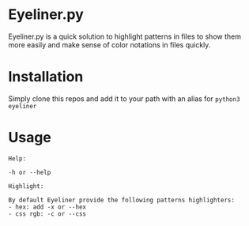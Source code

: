 # Eyeliner.py

Eyeliner.py is a quick solution to highlight patterns in files to show them
more easily and make sense of color notations in files quickly.

# Installation

Simply clone this repos and add it to your path with an alias
for `python3 eyeliner`


# Usage

```
Help:

-h or --help

Highlight:

By default Eyeliner provide the following patterns highlighters:
- hex: add -x or --hex
- css rgb: -c or --css 
```
